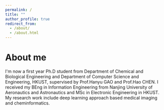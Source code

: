 ```yaml
---
permalink: /
title: ""
author_profile: true
redirect_from: 
  - /about/
  - /about.html
---
```



About me
======
I'm now a first year Ph.D student from Department of Chemical and Biological Engineering and Department of Computer Science and Engineering, HKUST, supervised by Prof.Hanyu GAO and Prof.Hao CHEN. 
I received my BEng in Information Engineering from Nanjing University of Aeronautics and Astronautics and MSc in Electronic Engineering in HKUST. My research work include deep learning approach based medical imaging and cheminformatics.
